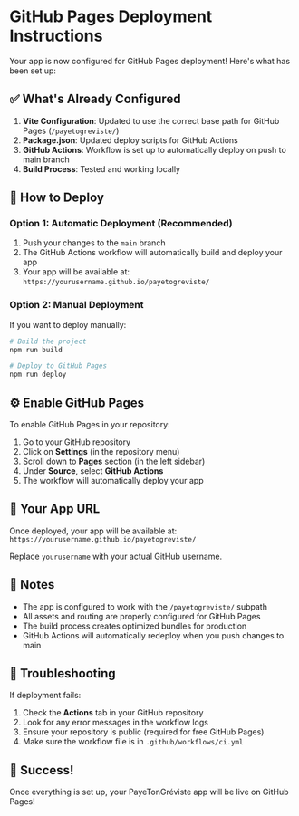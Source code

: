 # GitHub Pages Deployment Instructions

Your app is now configured for GitHub Pages deployment! Here's what has been set up:

## ✅ What's Already Configured

1. **Vite Configuration**: Updated to use the correct base path for GitHub Pages (`/payetogreviste/`)
2. **Package.json**: Updated deploy scripts for GitHub Actions
3. **GitHub Actions**: Workflow is set up to automatically deploy on push to main branch
4. **Build Process**: Tested and working locally

## 🚀 How to Deploy

### Option 1: Automatic Deployment (Recommended)

1. Push your changes to the `main` branch
2. The GitHub Actions workflow will automatically build and deploy your app
3. Your app will be available at: `https://yourusername.github.io/payetogreviste/`

### Option 2: Manual Deployment

If you want to deploy manually:

```bash
# Build the project
npm run build

# Deploy to GitHub Pages
npm run deploy
```

## ⚙️ Enable GitHub Pages

To enable GitHub Pages in your repository:

1. Go to your GitHub repository
2. Click on **Settings** (in the repository menu)
3. Scroll down to **Pages** section (in the left sidebar)
4. Under **Source**, select **GitHub Actions**
5. The workflow will automatically deploy your app

## 🔗 Your App URL

Once deployed, your app will be available at:
`https://yourusername.github.io/payetogreviste/`

Replace `yourusername` with your actual GitHub username.

## 📝 Notes

- The app is configured to work with the `/payetogreviste/` subpath
- All assets and routing are properly configured for GitHub Pages
- The build process creates optimized bundles for production
- GitHub Actions will automatically redeploy when you push changes to main

## 🐛 Troubleshooting

If deployment fails:

1. Check the **Actions** tab in your GitHub repository
2. Look for any error messages in the workflow logs
3. Ensure your repository is public (required for free GitHub Pages)
4. Make sure the workflow file is in `.github/workflows/ci.yml`

## 🎉 Success!

Once everything is set up, your PayeTonGréviste app will be live on GitHub Pages!
